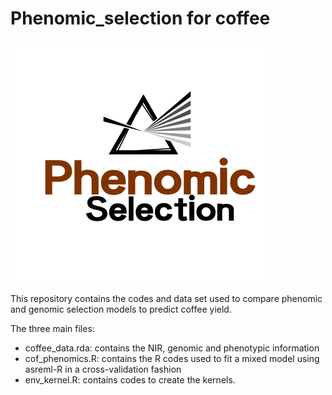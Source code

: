 # Phenomic_selection for coffee

![Alt text](PS.png)


This repository contains the codes and data set used to compare phenomic and genomic selection models to predict coffee yield.

The three main files:

- coffee_data.rda: contains the NIR, genomic and phenotypic information
- cof_phenomics.R: contains the R codes used to fit a mixed model using asreml-R in a cross-validation fashion
- env_kernel.R: contains codes to create the kernels.
